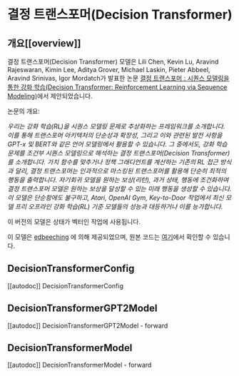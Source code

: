 <!--Copyright 2022 The HuggingFace Team. All rights reserved.

Licensed under the Apache License, Version 2.0 (the "License"); you may not use this file except in compliance with
the License. You may obtain a copy of the License at

http://www.apache.org/licenses/LICENSE-2.0

Unless required by applicable law or agreed to in writing, software distributed under the License is distributed on
an "AS IS" BASIS, WITHOUT WARRANTIES OR CONDITIONS OF ANY KIND, either express or implied. See the License for the
specific language governing permissions and limitations under the License.

⚠️ Note that this file is in Markdown but contain specific syntax for our doc-builder (similar to MDX) that may not be
rendered properly in your Markdown viewer.

-->

# 결정 트랜스포머(Decision Transformer)

## 개요[[overview]]

결정 트랜스포머(Decision Transformer) 모델은 Lili Chen, Kevin Lu, Aravind Rajeswaran, Kimin Lee, Aditya Grover, Michael Laskin, Pieter Abbeel, Aravind Srinivas, Igor Mordatch가 발표한 논문 [결정 트랜스포머 : 시퀀스 모델링을 통한 강화 학습(Decision Transformer: Reinforcement Learning via Sequence Modeling)](https://arxiv.org/abs/2106.01345)에서 제안되었습니다.

논문의 개요:

*우리는 강화 학습(RL)을 시퀀스 모델링 문제로 추상화하는 프레임워크를 소개합니다. 
이를 통해 트랜스포머 아키텍처의 단순성과 확장성, 그리고 이와 관련된 발전 사항을 GPT-x 및 BERT와 같은 언어 모델링에서 활용할 수 있습니다.
그 중에서도, 강화 학습 문제를 조건부 시퀀스 모델링으로 해석하는 결정 트랜스포머(Decision Transformer)를 소개합니다. 
가치 함수를 맞추거나 정책 그래디언트를 계산하는 기존의 RL 접근 방식과 달리,
결정 트랜스포머는 인과적으로 마스킹된 트랜스포머를 활용해 단순히 최적의 행동을 출력합니다. 
자기회귀 모델을 원하는 보상(리턴), 과거 상태, 행동에 조건화하여 결정 트랜스포머 모델은 원하는 보상을 달성할 수 있는 미래 행동을 생성할 수 있습니다. 
이 모델은 단순함에도 불구하고, Atari, OpenAI Gym, Key-to-Door 작업에서 최신 모델 프리 오프라인 강화 학습(RL) 기준 모델들의 성능과 대등하거나 이를 능가합니다.*

이 버전의 모델은 상태가 벡터인 작업에 사용됩니다.

이 모델은 [edbeeching](https://huggingface.co/edbeeching) 에 의해 제공되었으며, 원본 코드는 [여기](https://github.com/kzl/decision-transformer)에서 확인할 수 있습니다.

## DecisionTransformerConfig

[[autodoc]] DecisionTransformerConfig


## DecisionTransformerGPT2Model

[[autodoc]] DecisionTransformerGPT2Model
    - forward

## DecisionTransformerModel

[[autodoc]] DecisionTransformerModel
    - forward
